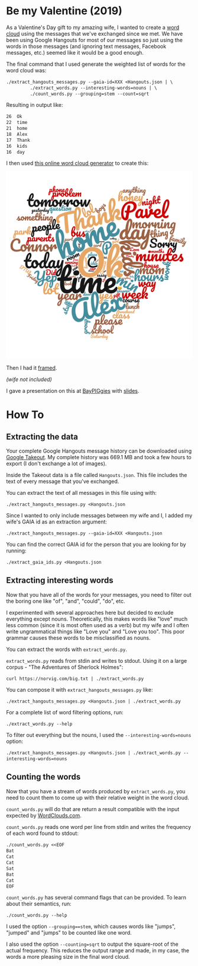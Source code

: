 # Be my Valentine (2019)

As a Valentine's Day gift to my amazing wife, I wanted to create a
[word cloud](https://www.wordclouds.com/) using the messages that we've
exchanged since we met. We have been using Google Hangouts for most of our
messages so just using the words in those messages (and ignoring text messages,
Facebook messages, etc.) seemed like it would be a good enough.

The final command that I used generate the weighted list of words for the
word cloud was:

```commandline
./extract_hangouts_messages.py --gaia-id=XXX <Hangouts.json | \
         ./extract_words.py --interesting-words=nouns | \
         ./count_words.py --grouping=stem --count=sqrt
```

Resulting in output like:
```commandline
26	Ok
22	time
21	home
18	Alex
17	Thank
16	kids
16	day
```

I then used [this online word cloud generator](https://www.wordclouds.com/)
to create this:

![Heart Cloud](images/heartcloud.jpg)

Then I had it [framed](https://www.americanframe.com).

_(wife not included)_

I gave a presentation on this at [BayPIGgies](http://baypiggies.net/) with
[slides](https://docs.google.com/presentation/d/1-s-0AfgNjmfUI_EOBHvGSduv_YUrw1GhnLCg1tN5LMs/edit?usp=sharing).
# How To

## Extracting the data

Your complete Google Hangouts message history can be downloaded using
[Google Takeout](https://takeout.google.com/). My complete history was
669.1 MB and took a few hours to export (I don't exchange a lot of images).

Inside the Takeout data is a file called `Hangouts.json`. This file
includes the text of every message that you've exchanged.

You can extract the text of all messages in this file using with:
```commandline
./extract_hangouts_messages.py <Hangouts.json
``` 

Since I wanted to only include messages between my wife and I, I added my
wife's GAIA id as an extraction argument:

```commandline
./extract_hangouts_messages.py --gaia-id=XXX <Hangouts.json
``` 

You can find the correct GAIA id for the person that you are looking for by
running:

```commandline
./extract_gaia_ids.py <Hangouts.json
```

## Extracting interesting words

Now that you have all of the words for your messages, you need to filter out
the boring one like "of", "and", "could", "do", etc.

I experimented with several approaches here but decided to exclude
everything except nouns. Theoretically, this makes words like "love" much
less common (since it is most often used as a verb) but my wife and I often
write ungrammatical things like "Love you" and "Love you too". This poor
grammar causes these words to be misclassified as nouns.

You can extract the words with `extract_words.py`.

`extract_words.py` reads from stdin and writes to stdout. Using it on a
large corpus - "The Adventures of Sherlock Holmes":

```commandline
curl https://norvig.com/big.txt | ./extract_words.py
``` 

You can compose it with `extract_hangouts_messages.py` like:

```commandline
./extract_hangouts_messages.py <Hangouts.json | ./extract_words.py
```

For a complete list of word filtering options, run:

```commandline
./extract_words.py --help
```

To filter out everything but the nouns, I used the `--interesting-words=nouns`
option:

```commandline
./extract_hangouts_messages.py <Hangouts.json | ./extract_words.py --interesting-words=nouns
```


## Counting the words

Now that you have a stream of words produced by `extract_words.py`, you need
to count them to come up with their relative weight in the word cloud.

`count_words.py` will do that are return a result compatible with the input
expected by [WordClouds.com](https://www.wordclouds.com/).

`count_words.py` reads one word per line from stdin and writes the frequency of
each word found to stdout:

```commandline
./count_words.py <<EOF
Bat
Cat
Cat
Sat
Bat
Cat
EOF
```

`count_words.py` has several command flags that can be provided. To learn
about their semantics, run:

```commandline
./count_words.py --help
```

I used the option `--grouping==stem`, which causes words like "jumps",
"jumped" and "jumps" to be counted like one word.

I also used the option `--counting=sqrt` to output the square-root of the 
actual frequency. This reduces the output range and made, in my case, the
words a more pleasing size in the final word cloud.
